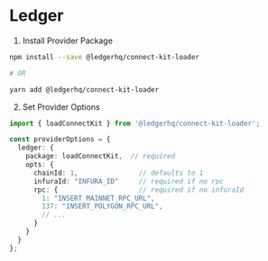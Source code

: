 # Ledger

1. Install Provider Package

```bash
npm install --save @ledgerhq/connect-kit-loader

# OR

yarn add @ledgerhq/connect-kit-loader
```

2. Set Provider Options

```typescript
import { loadConnectKit } from '@ledgerhq/connect-kit-loader';

const providerOptions = {
  ledger: {
    package: loadConnectKit,  // required
    opts: {
      chainId: 1,               // defaults to 1
      infuraId: "INFURA_ID"     // required if no rpc
      rpc: {                    // required if no infuraId
        1: "INSERT_MAINNET_RPC_URL",
        137: "INSERT_POLYGON_RPC_URL",
        // ...
      }
    }
  }
};
```